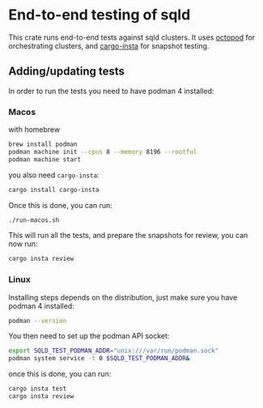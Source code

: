 # End-to-end testing of sqld

This crate runs end-to-end tests against sqld clusters.
It uses [octopod](https://github.com/MarinPostma/octopod) for orchestrating clusters, and [cargo-insta](https://crates.io/crates/cargo-insta) for snapshot testing.

## Adding/updating tests
In order to run the tests you need to have podman 4 installed:
### Macos
with homebrew
```bash
brew install podman
podman machine init --cpus 8 --memory 8196 --rootful
podman machine start
```

you also need `cargo-insta`:

```bash
cargo install cargo-insta
```

Once this is done, you can run:
```bash
./run-macos.sh
```

This will run all the tests, and prepare the snapshots for review, you can now run:

```bash
cargo insta review
```

### Linux
Installing steps depends on the distribution, just make sure you have podman 4 installed:
```bash
podman --version
```
You then need to set up the podman API socket:

```bash
export SQLD_TEST_PODMAN_ADDR="unix:///var/run/podman.sock"
podman system service -t 0 $SQLD_TEST_PODMAN_ADDR&
```

once this is done, you can run:
```bash
cargo insta test
cargo insta review
```
